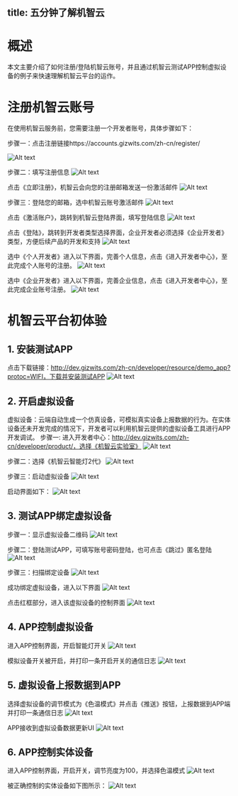  title:  五分钟了解机智云
---
# 概述
   本文主要介绍了如何注册/登陆机智云账号，并且通过机智云测试APP控制虚拟设备的例子来快速理解机智云平台的运作。
# 注册机智云账号
在使用机智云服务前，您需要注册一个开发者账号，具体步骤如下：

步骤一：点击注册链接https://accounts.gizwits.com/zh-cn/register/

![Alt text](/assets/zh-cn/quickstart/5min/2-1.png)

步骤二：填写注册信息
![Alt text](/assets/zh-cn/quickstart/5min/2-2.png)

点击《立即注册》，机智云会向您的注册邮箱发送一份激活邮件
![Alt text](/assets/zh-cn/quickstart/5min/2-3.png)

步骤三：登陆您的邮箱，选中机智云账号激活邮件
![Alt text](/assets/zh-cn/quickstart/5min/2-4.png)

点击《激活账户》，跳转到机智云登陆界面，填写登陆信息
![Alt text](/assets/zh-cn/quickstart/5min/2-5.png)

点击《登陆》，跳转到开发者类型选择界面，企业开发者必须选择《企业开发者》类型，方便后续产品的开发和支持
![Alt text](/assets/zh-cn/quickstart/5min/2-6.png)

选中《个人开发者》进入以下界面，完善个人信息，点击《进入开发者中心》，至此完成个人账号的注册。
![Alt text](/assets/zh-cn/quickstart/5min/2-7.png)

选中《企业开发者》进入以下界面，完善企业信息，点击《进入开发者中心》，至此完成企业账号注册。
![Alt text](/assets/zh-cn/quickstart/5min/2-8.png)

# 机智云平台初体验
## 1. 安装测试APP
点击下载链接：http://dev.gizwits.com/zh-cn/developer/resource/demo_app?protoc=WIFI，下载并安装测试APP
![Alt text](/assets/zh-cn/quickstart/5min/3-1.png)

## 2. 开启虚拟设备
虚拟设备：云端自动生成一个仿真设备，可模拟真实设备上报数据的行为。在实体设备还未开发完成的情况下，开发者可以利用机智云提供的虚拟设备工具进行APP开发调试。
步骤一: 进入开发者中心：http://dev.gizwits.com/zh-cn/developer/product/，选择《机智云实验室》
![Alt text](/assets/zh-cn/quickstart/5min/3-2.png)

步骤二：选择《机智云智能灯2代》
![Alt text](/assets/zh-cn/quickstart/5min/3-3.png)

步骤三：启动虚拟设备
![Alt text](/assets/zh-cn/quickstart/5min/3-4.png)

启动界面如下：
![Alt text](/assets/zh-cn/quickstart/5min/3-5.png)

## 3. 测试APP绑定虚拟设备
步骤一：显示虚拟设备二维码
![Alt text](/assets/zh-cn/quickstart/5min/3-6.png)

步骤二：登陆测试APP，可填写账号密码登陆，也可点击《跳过》匿名登陆
![Alt text](/assets/zh-cn/quickstart/5min/3-7.png)

步骤三：扫描绑定设备
![Alt text](/assets/zh-cn/quickstart/5min/3-8.png)

成功绑定虚拟设备，进入以下界面
![Alt text](/assets/zh-cn/quickstart/5min/3-9.png)

点击红框部分，进入该虚拟设备的控制界面
![Alt text](/assets/zh-cn/quickstart/5min/3-10.png)

## 4. APP控制虚拟设备
进入APP控制界面，开启智能灯开关
![Alt text](/assets/zh-cn/quickstart/5min/3-11.png)

模拟设备开关被开启，并打印一条开启开关的通信日志
![Alt text](/assets/zh-cn/quickstart/5min/3-12.png)

## 5. 虚拟设备上报数据到APP
选择虚拟设备的调节模式为《色温模式》并点击《推送》按钮，上报数据到APP端并打印一条通信日志
![Alt text](/assets/zh-cn/quickstart/5min/3-13.png)

APP接收到虚拟设备数据更新UI
![Alt text](/assets/zh-cn/quickstart/5min/3-14.png)

## 6. APP控制实体设备
进入APP控制界面，开启开关，调节亮度为100，并选择色温模式
![Alt text](/assets/zh-cn/quickstart/5min/3-15.png)

被正确控制的实体设备如下图所示：
![Alt text](/assets/zh-cn/quickstart/5min/3-16.png)

